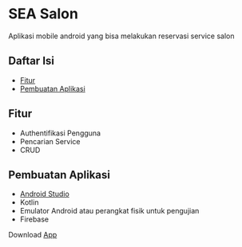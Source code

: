 # SEA Salon

Aplikasi mobile android yang bisa melakukan reservasi service salon

## Daftar Isi
- [Fitur](#fitur)
- [Pembuatan Aplikasi](#pembuatanaplikasi)

## Fitur
- Authentifikasi Pengguna
- Pencarian Service
- CRUD

## Pembuatan Aplikasi
- [Android Studio](https://developer.android.com/studio)
- Kotlin
- Emulator Android atau perangkat fisik untuk pengujian
- Firebase

Download [App](https://github.com/ardhaniahlan/app-seasalon-compfestid/blob/app-seasalon/app-debug.apk)

